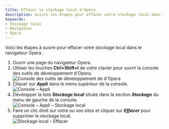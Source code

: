 ```yaml
---
title: Effacer le stockage local d'Opera
description: Suivre les étapes pour effacer votre stockage local dans le navigateur d'Opera.
keywords:
- Stockage local
- Navigateur
- Opera
---
```

Voici les étapes à suivre pour effacer votre stockage local dans le navigateur Opera :  

1. Ouvrir une page du navigateur Opera.  
1. Utiliser les touches **Ctrl+Shift+I** de votre clavier pour ouvrir la console des outils de développement d'Opera.  
![Console des outils de développement de d'Opera](/img/fr/kb/KB2062.png) 
1. Cliquer sur ***Appli*** dans le menu supérieur de la console.  
![Console – Appli](/img/fr/kb/KB2063.png) 
1. Développer la liste ***Stockage local*** située dans la section ***Stockage*** du menu de gauche de la console.  
![Console – Appli – Stockage local](/img/fr/kb/KB2064.png) 
1. Faire un clic droit sur votre ou vos sites et cliquer sur ***Effacer*** pour supprimer le stockage local.  
![Stockage local – Effacer](/img/fr/kb/KB2065.png) 

